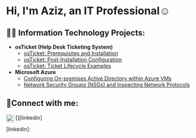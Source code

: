 <h1>Hi, I'm Aziz, an IT Professional</a>☺</h1>

<h2>👨‍💻 Information Technology Projects:</h2>

- <b>osTicket (Help Desk Ticketing System)</b>
  - [osTicket: Prerequisites and Installation](https://github.com/azizsaleh-1/osticket-prereqs)
  - [osTicket: Post-Installation Configuration](https://github.com/azizsaleh-1/post-install-config)
  - [osTicket: Ticket Lifecycle Examples](https://github.com/azizsaleh-1/ticket-lifecycle)
- <b>Microsoft Azure</b>
  - [Configuring On-premises Active Directory within Azure VMs](https://github.com/azizsaleh-1/configure-ad)
  - [Network Security Groups (NSGs) and Inspecting Network Protocols](https://github.com/azizsaleh-1/azure-network-protocols)

<h2>🤳Connect with me:</h2>

[<img align="left" alt="Josh | LinkedIn" width="22px" src="https://cdn.jsdelivr.net/npm/simple-icons@v3/icons/linkedin.svg" />][linkedin]

[linkedin]: 
